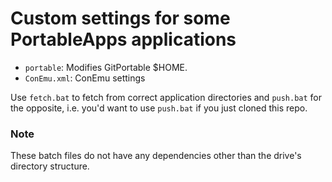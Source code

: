# Custom settings for some PortableApps applications

* ``portable``: Modifies GitPortable $HOME.
* ``ConEmu.xml``: ConEmu settings

Use ``fetch.bat`` to fetch from correct application directories and ``push.bat`` for the opposite, i.e. you'd want to use ``push.bat`` if you just cloned this repo. 

### Note

These batch files do not have any dependencies other than the drive's directory structure. 